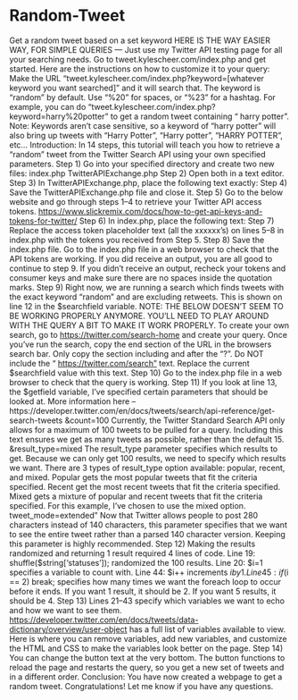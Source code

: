 # Random-Tweet
Get a random tweet based on a set keyword
HERE IS THE WAY EASIER WAY, FOR SIMPLE QUERIES —
Just use my Twitter API testing page for all your searching needs. Go to tweet.kylescheer.com/index.php and get started. Here are the instructions on how to customize it to your query:
Make the URL “tweet.kylescheer.com/index.php?keyword=[whatever keyword you want searched]” and it will search that. The keyword is “random” by default. Use “%20” for spaces, or “%23” for a hashtag. For example, you can do “tweet.kylescheer.com/index.php?keyword=harry%20potter” to get a random tweet containing “ harry potter”.
Note: Keywords aren’t case sensitive, so a keyword of “harry potter” will also bring up tweets with “Harry Potter”, “Harry potter”, “HARRY POTTER”, etc…
Introduction:
In 14 steps, this tutorial will teach you how to retrieve a “random” tweet from the Twitter Search API using your own specified parameters.
Step 1) Go into your specified directory and create two new files:
index.php
TwitterAPIExchange.php
Step 2) Open both in a text editor.
Step 3) In TwitterAPIExchange.php, place the following text exactly:
Step 4) Save the TwitterAPIExchange.php file and close it.
Step 5) Go to the below website and go through steps 1–4 to retrieve your Twitter API access tokens.
https://www.slickremix.com/docs/how-to-get-api-keys-and-tokens-for-twitter/
Step 6) In index.php, place the following text:
Step 7) Replace the access token placeholder text (all the xxxxxx’s) on lines 5–8 in index.php with the tokens you received from Step 5.
Step 8) Save the index.php file. Go to the index.php file in a web browser to check that the API tokens are working.
If you did receive an output, you are all good to continue to step 9. If you didn’t receive an output, recheck your tokens and consumer keys and make sure there are no spaces inside the quotation marks.
Step 9) Right now, we are running a search which finds tweets with the exact keyword “random” and are excluding retweets. This is shown on line 12 in the $searchfield variable.
NOTE: THE BELOW DOESN’T SEEM TO BE WORKING PROPERLY ANYMORE. YOU’LL NEED TO PLAY AROUND WITH THE QUERY A BIT TO MAKE IT WORK PROPERLY.
To create your own search, go to https://twitter.com/search-home and create your query. Once you’ve run the search, copy the end section of the URL in the browsers search bar. Only copy the section including and after the “?”. Do NOT include the “ https://twitter.com/search” text. Replace the current $searchfield value with this text.
Step 10) Go to the index.php file in a web browser to check that the query is working.
Step 11) If you look at line 13, the $getfield variable, I’ve specified certain parameters that should be looked at. More information here –
https://developer.twitter.com/en/docs/tweets/search/api-reference/get-search-tweets
&count=100
Currently, the Twitter Standard Search API only allows for a maximum of 100 tweets to be pulled for a query. Including this text ensures we get as many tweets as possible, rather than the default 15.
&result_type=mixed
The result_type parameter specifies which results to get. Because we can only get 100 results, we need to specify which results we want. There are 3 types of result_type option available: popular, recent, and mixed. Popular gets the most popular tweets that fit the criteria specified. Recent get the most recent tweets that fit the criteria specified. Mixed gets a mixture of popular and recent tweets that fit the criteria specified. For this example, I’ve chosen to use the mixed option.
tweet_mode=extended”
Now that Twitter allows people to post 280 characters instead of 140 characters, this parameter specifies that we want to see the entire tweet rather than a parsed 140 character version. Keeping this parameter is highly recommended.
Step 12) Making the results randomized and returning 1 result required 4 lines of code.
Line 19: shuffle($string[‘statuses’]); randomized the 100 results.
Line 20: $i=1 specifies a variable to count with.
Line 44: $i++ increments $i by 1.
Line 45: if($i == 2) break; specifies how many times we want the foreach loop to occur before it ends. If you want 1 result, it should be 2. If you want 5 results, it should be 4.
Step 13) Lines 21–43 specify which variables we want to echo and how we want to see them.
https://developer.twitter.com/en/docs/tweets/data-dictionary/overview/user-object has a full list of variables available to view.
Here is where you can remove variables, add new variables, and customize the HTML and CSS to make the variables look better on the page.
Step 14) You can change the button text at the very bottom. The button functions to reload the page and restarts the query, so you get a new set of tweets and in a different order.
Conclusion: You have now created a webpage to get a random tweet. Congratulations! Let me know if you have any questions.

